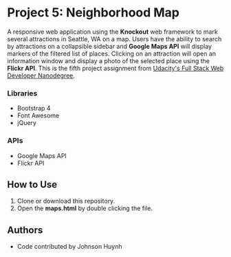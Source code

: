 # Project 5: Neighborhood Map
A responsive web application using the **Knockout** web framework to mark several attractions in Seattle, WA on a map. Users have the ability to search by attractions on a collapsible sidebar and **Google Maps API** will display markers of the filtered list of places. Clicking on an attraction will open an information window and display a photo of the selected place using the **Flickr API**. This is the fifth project assignment from [Udacity's Full Stack Web Developer Nanodegree](https://www.udacity.com/nanodegree).

### Libraries
- Bootstrap 4
- Font Awesome
- jQuery

### APIs
- Google Maps API
- Flickr API

## How to Use
1. Clone or download this repository.<br>
2. Open the **maps.html** by double clicking the file.<br>

## Authors
- Code contributed by Johnson Huynh
